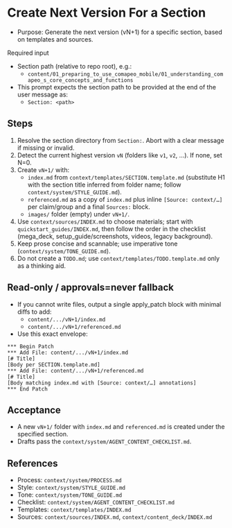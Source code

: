 # Create Next Version For a Section

- Purpose: Generate the next version (vN+1) for a specific section, based on templates and sources.

Required input
- Section path (relative to repo root), e.g.:
  - `content/01_preparing_to_use_comapeo_mobile/01_understanding_comapeo_s_core_concepts_and_functions`
- This prompt expects the section path to be provided at the end of the user message as:
  - `Section: <path>`

## Steps
1) Resolve the section directory from `Section:`. Abort with a clear message if missing or invalid.
2) Detect the current highest version `vN` (folders like `v1`, `v2`, ...). If none, set N=0.
3) Create `vN+1/` with:
   - `index.md` from `context/templates/SECTION.template.md` (substitute H1 with the section title inferred from folder name; follow `context/system/STYLE_GUIDE.md`).
   - `referenced.md` as a copy of `index.md` plus inline `[Source: context/…]` per claim/group and a final `Sources:` block.
   - `images/` folder (empty) under `vN+1/`.
4) Use `context/sources/INDEX.md` to choose materials; start with `quickstart_guides/INDEX.md`, then follow the order in the checklist (mega_deck, setup_guide/screenshots, videos, legacy background).
5) Keep prose concise and scannable; use imperative tone (`context/system/TONE_GUIDE.md`).
6) Do not create a `TODO.md`; use `context/templates/TODO.template.md` only as a thinking aid.

## Read‑only / approvals=never fallback
- If you cannot write files, output a single apply_patch block with minimal diffs to add:
  - `content/.../vN+1/index.md`
  - `content/.../vN+1/referenced.md`
- Use this exact envelope:
```
*** Begin Patch
*** Add File: content/.../vN+1/index.md
[# Title]
[Body per SECTION.template.md]
*** Add File: content/.../vN+1/referenced.md
[# Title]
[Body matching index.md with [Source: context/…] annotations]
*** End Patch
```

## Acceptance
- A new `vN+1/` folder with `index.md` and `referenced.md` is created under the specified section.
- Drafts pass the `context/system/AGENT_CONTENT_CHECKLIST.md`.

## References
- Process: `context/system/PROCESS.md`
- Style: `context/system/STYLE_GUIDE.md`
- Tone: `context/system/TONE_GUIDE.md`
- Checklist: `context/system/AGENT_CONTENT_CHECKLIST.md`
- Templates: `context/templates/INDEX.md`
- Sources: `context/sources/INDEX.md`, `context/content_deck/INDEX.md`

